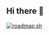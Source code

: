 ## Hi there 👋

<!--
**gokulc01/gokulc01** is a ✨ _special_ ✨ repository because its `README.md` (this file) appears on your GitHub profile.

Here are some ideas to get you started:

- 🔭 I’m currently working on ...
- 🌱 I’m currently learning ...
- 👯 I’m looking to collaborate on ...
- 🤔 I’m looking for help with ...
- 💬 Ask me about ...
- 📫 How to reach me: ...
- 😄 Pronouns: ...
- ⚡ Fun fact: ...
-->

[![roadmap.sh](https://roadmap.sh/card/tall/66e2f616445582c3c2f6b504?variant=dark&roadmaps=linux%2Cdevops%2Cdocker%2Cgit-github)](https://roadmap.sh)
